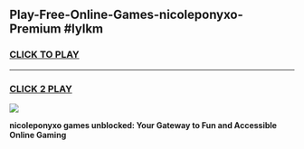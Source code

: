 
## Play-Free-Online-Games-nicoleponyxo-Premium #lylkm
<h3>
<a href="https://premium.freeplayer.one?title=nicoleponyxo&ref=8M">CLICK TO PLAY</a></h3>
<hr>

<h3>
<a href="https://premium.freeplayer.one?title=nicoleponyxo&ref=8M">CLICK 2 PLAY</a>
  
</h3>

<a href="https://premium.freeplayer.one?title=nicoleponyxo&ref=8M"><img src="https://clearcache.store/games.png"></a>


**nicoleponyxo games unblocked: Your Gateway to Fun and Accessible Online Gaming**
